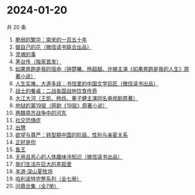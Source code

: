 # 2024-01-20

共 20 条

<!-- BEGIN WEREAD -->
<!-- 最后更新时间 2024-01-20 04:06:38 +0800 -->
1. [脆弱的繁华：南宋的一百五十年](https://weread.qq.com/web/bookDetail/1c532e90813ab7755g01453b)
1. [做自己的花（微信读书联合出品）](https://weread.qq.com/web/bookDetail/6d532fa0813ab8562g019bca)
1. [灵魂的事](https://weread.qq.com/web/bookDetail/f39327e0813ab8671g010560)
1. [茅台传（独家首发）](https://weread.qq.com/web/bookDetail/48e329e0813ab875ag0188c9)
1. [如果奔跑是我的宿命（钟楚曦、杨超越、许娣主演《如果奔跑是我的人生》原著小说）](https://weread.qq.com/web/bookDetail/06a32ed07219ac5f06a382b)
1. [人生实难，大道多歧：书信里的中国文学巨匠（微信读书出品）](https://weread.qq.com/web/bookDetail/22732c80813ab875cg017a80)
1. [战士的餐桌：二战各国战地饮食传奇](https://weread.qq.com/web/bookDetail/8e532780813ab8660g015270)
1. [大江大河（王凯、杨烁、董子健主演同名电视剧原著）](https://weread.qq.com/web/bookDetail/92f32a305e03ce92f070017)
1. [地狱的第19层（网剧《19层》原著小说）](https://weread.qq.com/web/bookDetail/2bd32ef05661392bde4f9c6)
1. [两魏周齐战争中的河东](https://weread.qq.com/web/bookDetail/532329e0813ab863dg0123e7)
1. [社交恐惧症](https://weread.qq.com/web/bookDetail/e29329a07224e31fe2901ca)
1. [出牌](https://weread.qq.com/web/bookDetail/c7732ad0813ab689eg013ec1)
1. [欲望与尊严：转型期中国的阶层、性别与亲密关系](https://weread.qq.com/web/bookDetail/94432d407191a1459445e45)
1. [正好是你](https://weread.qq.com/web/bookDetail/e9b328a0813ab7be5g018148)
1. [鱼王](https://weread.qq.com/web/bookDetail/417327f05e2858417a1f291)
1. [无用且恶心的人体趣味冷知识（微信读书出品）](https://weread.qq.com/web/bookDetail/1cf32860813ab8756g011919)
1. [我们生活在巨大的差距里](https://weread.qq.com/web/bookDetail/286329405b40f728668c477)
1. [羊道·深山夏牧场](https://weread.qq.com/web/bookDetail/ec0325c0813ab718cg017a62)
1. [哈利波特完整系列（全七册）](https://weread.qq.com/web/bookDetail/88a322005cba2388ae991a5)
1. [问鼎合集（全7册）](https://weread.qq.com/web/bookDetail/d7432100813ab84f9g013f4b)
<!-- END WEREAD -->